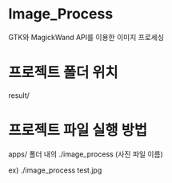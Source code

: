 # Image_Process

GTK와 MagickWand API를 이용한 이미지 프로세싱

# 프로젝트 폴더 위치

result/

# 프로젝트 파일 실행 방법

apps/ 폴더 내의 ./image_process (사진 파일 이름)

ex) ./image_process test.jpg
